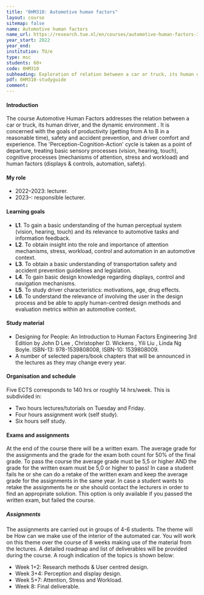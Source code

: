 ```yaml
---
title: "0HM310: Automotive human factors"
layout: course
sitemap: false
name: Automotive human factors
name_url: https://research.tue.nl/en/courses/automotive-human-factors-3
year_start: 2022
year_end: 
institution: TU/e
type: msc
students: 60+
code: 0HM310
subheading: Exploration of relation between a car or truck, its human driver, and the dynamic environment
pdf: 0HM310-studyguide
comment: 
---
```

#### Introduction
The course Automotive Human Factors addresses the relation between a car or truck, its human driver, and the dynamic environment . It is concerned with the goals of productivity (getting from A to B in a reasonable time), safety and accident prevention, and driver comfort and experience. The 'Perception-Cognition-Action' cycle is taken as a point of departure, treating basic sensory processes (vision, hearing, touch), cognitive processes (mechanisms of attention, stress and workload) and human factors (displays & controls, automation, safety).

#### My role
- 2022–2023: lecturer.
- 2023–: responsible lecturer.

#### Learning goals
- **L1**. To gain a basic understanding of the human perceptual system (vision, hearing, touch) and its relevance to automotive tasks and information feedback.
- **L2**. To obtain insight into the role and importance of attention mechanisms, stress, workload, control and automation in an automotive context.
- **L3**. To obtain a basic understanding of transportation safety and accident prevention guidelines and legislation.
- **L4**. To gain basic design knowledge regarding displays, control and navigation mechanisms.
- **L5**. To study driver characteristics: motivations, age, drug effects.
- **L6**. To understand the relevance of involving the user in the design process and be able to apply human-centred design methods and evaluation metrics within an automotive context. 

#### Study material
- Designing for People: An Introduction to Human Factors Engineering 3rd Edition by John D Lee , Christopher D. Wickens , Yili Liu , Linda Ng Boyle. ISBN-13: 978-1539808008, ISBN-10: 1539808009.
- A number of selected papers/book chapters that will be announced in the lectures as they may change every year.

#### Organisation and schedule
Five ECTS corresponds to 140 hrs or roughly 14 hrs/week. This is subdivided in:
- Two hours lectures/tutorials on Tuesday and Friday.
- Four hours assignment work (self study).
- Six hours self study.

#### Exams and assignments
At the end of the course there will be a written exam. The average grade for the assignments and the grade for the exam both count for 50% of the final grade. To pass the course the average grade must be 5,5 or higher AND the grade for the written exam must be 5,0 or higher to pass! In case a student fails he or she can do a retake of the written exam and keep the average grade for the assignments in the same year. In case a student wants to retake the assignments he or she should contact the lecturers in order to find an appropriate solution. This option is only available if you passed the written exam, but failed the course.

##### Assignments
The assignments are carried out in groups of 4-6 students. The theme will be How can we make use of the interior of the automated car. You will work on this theme over the course of 8 weeks making use of the material from the lectures. A detailed roadmap and list of deliverables will be provided during the course. A rough indication of the topics is shown below:
- Week 1+2: Research methods & User centred design.
- Week 3+4: Perception and display design.
- Week 5+7: Attention, Stress and Workload.
- Week 8: Final deliverable.
